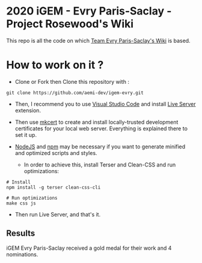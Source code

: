 # 2020 iGEM - Evry Paris-Saclay - Project Rosewood's Wiki

This repo is all the code on which [Team Evry Paris-Saclay's Wiki](https://2020.igem.com/Team:Evry_Paris-Saclay) is based.

# How to work on it ?

- Clone or Fork then Clone this repository with : 
```
git clone https://github.com/aemi-dev/igem-evry.git
```
- Then, I recommend you to use [Visual Studio Code](https://code.visualstudio.com/) and install [Live Server](https://marketplace.visualstudio.com/items?itemName=ritwickdey.LiveServer) extension.

- Then use [mkcert](https://github.com/FiloSottile/mkcert) to create and install locally-trusted development certificates for your local web server. Everything is explained there to set it up.

- [NodeJS](https://nodejs.org/en/) and [npm](https://www.npmjs.com) may be necessary if you want to generate minified and optimized scripts and styles.
    
    - In order to achieve this, install Terser and Clean-CSS and run optimizations:
```
# Install
npm install -g terser clean-css-cli

# Run optimizations
make css js
```

- Then run Live Server, and that's it.

## Results

iGEM Evry Paris-Saclay received a gold medal for their work and 4 nominations.
